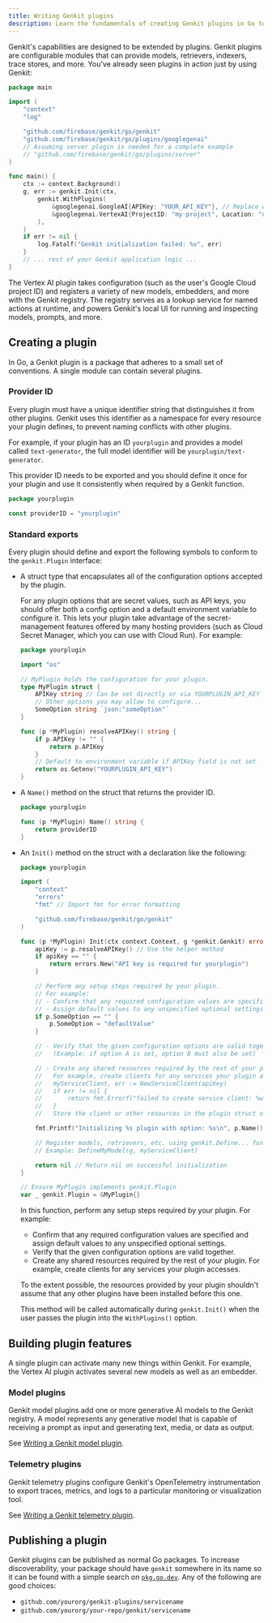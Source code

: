 ```yaml
---
title: Writing Genkit plugins
description: Learn the fundamentals of creating Genkit plugins in Go to extend its capabilities with new models, retrievers, indexers, and more.
---
```


Genkit's capabilities are designed to be extended by plugins. Genkit plugins are
configurable modules that can provide models, retrievers, indexers, trace
stores, and more. You've already seen plugins in action just by using Genkit:

```go
package main

import (
	"context"
	"log"

	"github.com/firebase/genkit/go/genkit"
	"github.com/firebase/genkit/go/plugins/googlegenai"
	// Assuming server plugin is needed for a complete example
	// "github.com/firebase/genkit/go/plugins/server"
)

func main() {
	ctx := context.Background()
	g, err := genkit.Init(ctx,
		genkit.WithPlugins(
			&googlegenai.GoogleAI{APIKey: "YOUR_API_KEY"}, // Replace with your key or env var logic
			&googlegenai.VertexAI{ProjectID: "my-project", Location: "us-central1"},
		),
	)
	if err != nil {
		log.Fatalf("Genkit initialization failed: %v", err)
	}
	// ... rest of your Genkit application logic ...
}
```

The Vertex AI plugin takes configuration (such as the user's Google Cloud
project ID) and registers a variety of new models, embedders, and more with the
Genkit registry. The registry serves as a lookup service for named actions at
runtime, and powers Genkit's local UI for running and inspecting models,
prompts, and more.

## Creating a plugin

In Go, a Genkit plugin is a package that adheres to a small set of
conventions. A single module can contain several plugins.

### Provider ID

Every plugin must have a unique identifier string that distinguishes it from
other plugins. Genkit uses this identifier as a namespace for every resource
your plugin defines, to prevent naming conflicts with other plugins.

For example, if your plugin has an ID `yourplugin` and provides a model called
`text-generator`, the full model identifier will be `yourplugin/text-generator`.

This provider ID needs to be exported and you should define it once for your
plugin and use it consistently when required by a Genkit function.

```go
package yourplugin

const providerID = "yourplugin"
```

### Standard exports

Every plugin should define and export the following symbols to conform to the
`genkit.Plugin` interface:

-   A struct type that encapsulates all of the configuration options accepted by
    the plugin.

    For any plugin options that are secret values, such as API keys, you should
    offer both a config option and a default environment variable to configure
    it. This lets your plugin take advantage of the secret-management features
    offered by many hosting providers (such as Cloud Secret Manager, which you
    can use with Cloud Run). For example:

    ```go
    package yourplugin

    import "os"

    // MyPlugin holds the configuration for your plugin.
    type MyPlugin struct {
    	APIKey string // Can be set directly or via YOURPLUGIN_API_KEY env var
    	// Other options you may allow to configure...
    	SomeOption string `json:"someOption"`
    }

    func (p *MyPlugin) resolveAPIKey() string {
    	if p.APIKey != "" {
    		return p.APIKey
    	}
    	// Default to environment variable if APIKey field is not set
    	return os.Getenv("YOURPLUGIN_API_KEY")
    }
    ```

-   A `Name()` method on the struct that returns the provider ID.

    ```go
    package yourplugin

    func (p *MyPlugin) Name() string {
    	return providerID
    }
    ```

-   An `Init()` method on the struct with a declaration like the following:

    ```go
    package yourplugin

    import (
    	"context"
    	"errors"
    	"fmt" // Import fmt for error formatting

    	"github.com/firebase/genkit/go/genkit"
    )

    func (p *MyPlugin) Init(ctx context.Context, g *genkit.Genkit) error {
    	apiKey := p.resolveAPIKey() // Use the helper method
    	if apiKey == "" {
    		return errors.New("API key is required for yourplugin")
    	}

    	// Perform any setup steps required by your plugin.
    	// For example:
    	// - Confirm that any required configuration values are specified.
    	// - Assign default values to any unspecified optional settings.
    	if p.SomeOption == "" {
    		p.SomeOption = "defaultValue"
    	}

    	// - Verify that the given configuration options are valid together.
    	//   (Example: if option A is set, option B must also be set)

    	// - Create any shared resources required by the rest of your plugin.
    	//   For example, create clients for any services your plugin accesses.
    	//   myServiceClient, err := NewServiceClient(apiKey)
    	//   if err != nil {
    	//       return fmt.Errorf("failed to create service client: %w", err)
    	//   }
    	//   Store the client or other resources in the plugin struct or globally accessible way.

    	fmt.Printf("Initializing %s plugin with option: %s\n", p.Name(), p.SomeOption)

    	// Register models, retrievers, etc. using genkit.Define... functions
    	// Example: DefineMyModel(g, myServiceClient)

    	return nil // Return nil on successful initialization
    }

    // Ensure MyPlugin implements genkit.Plugin
    var _ genkit.Plugin = &MyPlugin{}
    ```

    In this function, perform any setup steps required by your plugin. For
    example:

    -   Confirm that any required configuration values are specified and assign
        default values to any unspecified optional settings.
    -   Verify that the given configuration options are valid together.
    -   Create any shared resources required by the rest of your plugin. For
        example, create clients for any services your plugin accesses.

    To the extent possible, the resources provided by your plugin shouldn't
    assume that any other plugins have been installed before this one.

    This method will be called automatically during `genkit.Init()` when the
    user passes the plugin into the `WithPlugins()` option.

## Building plugin features

A single plugin can activate many new things within Genkit. For example, the
Vertex AI plugin activates several new models as well as an embedder.

### Model plugins

Genkit model plugins add one or more generative AI models to the Genkit
registry. A model represents any generative model that is capable of receiving a
prompt as input and generating text, media, or data as output.

See [Writing a Genkit model plugin](./plugin-authoring-models.md).

### Telemetry plugins

Genkit telemetry plugins configure Genkit's OpenTelemetry instrumentation to
export traces, metrics, and logs to a particular monitoring or visualization
tool.

See [Writing a Genkit telemetry plugin](./plugin-authoring-telemetry.md).

## Publishing a plugin

Genkit plugins can be published as normal Go packages. To increase
discoverability, your package should have `genkit` somewhere in its name so it
can be found with a simple search on
[`pkg.go.dev`](https://pkg.go.dev/search?q=genkit). Any of the following are
good choices:

-   `github.com/yourorg/genkit-plugins/servicename`
-   `github.com/yourorg/your-repo/genkit/servicename`
